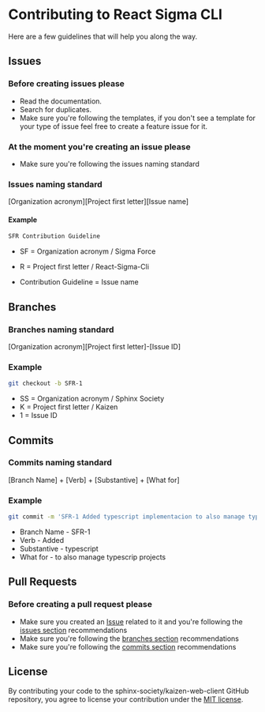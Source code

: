 
# Contributing to React Sigma CLI

Here are a few guidelines that will help you along the way.

## Issues

### Before creating issues please

- Read the documentation.
- Search for duplicates.
- Make sure you're following the templates, if you don't see a template for your type of issue feel free to create a feature issue for it.

### At the moment you're creating an issue please

- Make sure you're following the issues naming standard

### Issues naming standard

[Organization acronym][Project first letter][Issue name]

#### Example

```bash
SFR Contribution Guideline
```

- SF = Organization acronym / Sigma Force
- R = Project first letter / React-Sigma-Cli

- Contribution Guideline = Issue name

## Branches

### Branches naming standard

[Organization acronym][Project first letter]-[Issue ID]

### Example

```bash
git checkout -b SFR-1

```

- SS = Organization acronym / Sphinx Society
- K = Project first letter / Kaizen
- 1 = Issue ID

## Commits

### Commits naming standard

[Branch Name] + [Verb] + [Substantive] + [What for]

### Example

```bash
git commit -m 'SFR-1 Added typescript implementacion to also manage typescrip projects'

```

- Branch Name - SFR-1
- Verb - Added
- Substantive - typescript
- What for - to also manage typescrip projects

## Pull Requests

### Before creating a pull request please

- Make sure you created an [Issue](https://github.com/sigma-force/react-sigma-cli/blob/master/CONTRIBUTING.md#Issues) related to it and you're following the [issues section](#Issues) recommendations 
- Make sure you're following the [branches section](#Branches) recommendations
- Make sure you're following the [commits section](#Commits) recommendations

## License

By contributing your code to the sphinx-society/kaizen-web-client GitHub repository, you agree to license your contribution under the [MIT license](/LICENSE).

